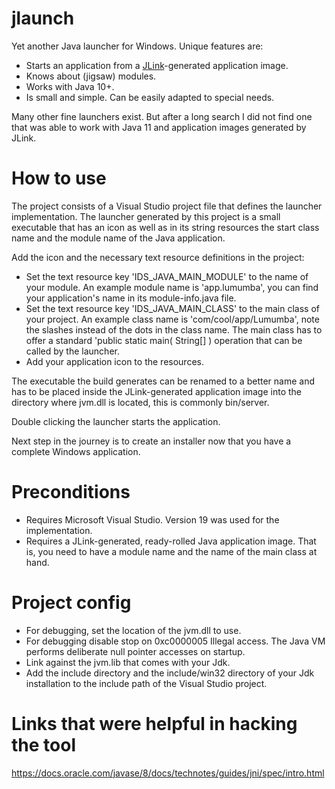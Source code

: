 # jlaunch

Yet another Java launcher for Windows. Unique features are:
* Starts an application from a [JLink](https://docs.oracle.com/en/java/javase/11/tools/jlink.html)-generated application image.
* Knows about (jigsaw) modules.
* Works with Java 10+.
* Is small and simple. Can be easily adapted to special needs.

Many other fine launchers exist.  But after a long search I did not find one that was able to work with Java 11 and application images generated by JLink.

# How to use
The project consists of a Visual Studio project file that defines the launcher implementation.  The launcher generated by this project is a small executable that has an icon as well as in its string resources the start class name and the module name of the Java application.

Add the icon and the necessary text resource definitions in the project:

* Set the text resource key 'IDS_JAVA_MAIN_MODULE' to the name of your module.  An example module name is 'app.lumumba', you can find your application's name in its module-info.java file.
* Set the text resource key 'IDS_JAVA_MAIN_CLASS' to the main class of your project.  An example class name is 'com/cool/app/Lumumba', note the slashes instead of the dots in the class name.  The main class has to offer a standard 'public static main( String[] ) operation that can be called by the launcher.
* Add your application icon to the resources.

The executable the build generates can be renamed to a better name and has to be placed inside the JLink-generated application image into the directory where jvm.dll is located, this is commonly bin/server.

Double clicking the launcher starts the application.

Next step in the journey is to create an installer now that you have a complete Windows application.

# Preconditions
* Requires Microsoft Visual Studio.  Version 19 was used for the implementation.
* Requires a JLink-generated, ready-rolled Java application image.  That is, you need to have a module name and the name of the main class at hand.

# Project config
* For debugging, set the location of the jvm.dll to use.
* For debugging disable stop on 0xc0000005 Illegal access.  The Java VM performs deliberate null pointer accesses on startup.
* Link against the jvm.lib that comes with your Jdk.
* Add the include directory and the include/win32 directory of your Jdk installation to the include path of the Visual Studio project.

# Links that were helpful in hacking the tool
https://docs.oracle.com/javase/8/docs/technotes/guides/jni/spec/intro.html
